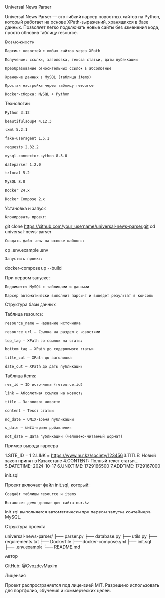 Universal News Parser

Universal News Parser — это гибкий парсер новостных сайтов на Python, который работает на основе XPath-выражений, хранящихся в базе данных. Позволяет легко подключать новые сайты без изменения кода, просто обновив таблицу resource.

Возможности

    Парсинг новостей с любых сайтов через XPath

    Получение: ссылки, заголовка, текста статьи, даты публикации

    Преобразование относительных ссылок в абсолютные

    Хранение данных в MySQL (таблица items)

    Простая настройка через таблицу resource

    Docker-сборка: MySQL + Python

Технологии

    Python 3.12

    beautifulsoup4 4.12.3

    lxml 5.2.1

    fake-useragent 1.5.1

    requests 2.32.2

    mysql-connector-python 8.3.0

    dateparser 1.2.0

    tzlocal 5.2

    MySQL 8.0

    Docker 24.x

    Docker Compose 2.x

Установка и запуск

    Клонировать проект:

git clone https://github.com/your_username/universal-news-parser.git
cd universal-news-parser

    Создать файл .env на основе шаблона:

cp .env.example .env

    Запустить проект:

docker-compose up --build

При первом запуске:

    Поднимется MySQL с таблицами и данными

    Парсер автоматически выполнит парсинг и выведет результат в консоль

Структура базы данных

Таблица resource:

    resource_name — Название источника

    resource_url — Ссылка на раздел с новостями

    top_tag — XPath до ссылок на статьи

    bottom_tag — XPath до содержимого статьи

    title_cut — XPath до заголовка

    date_cut — XPath до даты публикации

Таблица items:

    res_id — ID источника (resource.id)

    link — Абсолютная ссылка на новость

    title — Заголовок новости

    content — Текст статьи

    nd_date — UNIX-время публикации

    s_date — UNIX-время добавления

    not_date — Дата публикации (человеко-читаемый формат)

Пример вывода парсера

1.SITE_ID = 1
2.LINK = https://www.nur.kz/society/123456
3.TITLE: Новый закон принят в Казахстане
4.CONTENT: Полный текст статьи...
5.DATETIME: 2024-10-17
6.UNIXTIME: 1729166500
7.ADDTIME: 1729167000

init.sql

Проект включает файл init.sql, который:

    Создаёт таблицы resource и items

    Вставляет демо-данные для сайта nur.kz

init.sql выполняется автоматически при первом запуске контейнера MySQL.

Структура проекта

universal-news-parser/
├── parser.py
├── database.py
├── utils.py
├── requirements.txt
├── Dockerfile
├── docker-compose.yml
├── init.sql
├── .env.example
└── README.md

Автор

GitHub: @GvozdevMaxim

Лицензия

Проект распространяется под лицензией MIT. Разрешено использовать для портфолио, обучения и коммерческих целей.